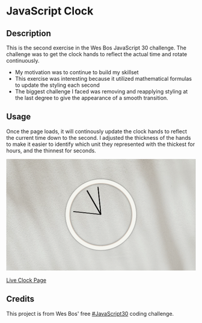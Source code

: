 # JavaScript Clock

## Description

This is the second exercise in the Wes Bos JavaScript 30 challenge. The challenge was to get the clock hands to reflect the actual time and rotate continuously.

- My motivation was to continue to build my skillset
- This exercise was interesting because it utilized mathematical formulas to update the styling each second
- The biggest challenge I faced was removing and reapplying styling at the last degree to give the appearance of a smooth transition.

## Usage

Once the page loads, it will continously update the clock hands to reflect the current time down to the second. I adjusted the thickness of the hands to make it easier to identify which unit they represented with the thickest for hours, and the thinnest for seconds.

![Clock Screenshot](/Clock_SS.png)

[Live Clock Page](https://katemcro.github.io/clockJS30_02/)

## Credits

This project is from Wes Bos' free [#JavaScript30](https://javascript30.com/) coding challenge.
